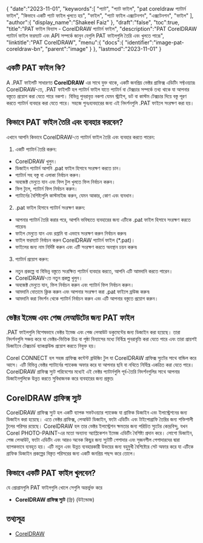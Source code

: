 {
   "date":"2023-11-01",
   "keywords":[
"প্যাট",
"প্যাট ফাইল",
"pat coreldraw প্যাটার্ন ফাইল",
"কিভাবে একটি প্যাট ফাইল খুলতে হয়",
"ফাইল",
"প্যাট ফাইল এক্সটেনশন",
"এক্সটেনশন",
"ফাইল"
],
   "author":{
      "display_name":"Shakeel Faiz"
},
   "draft":"false",
   "toc":true,
   "title":"PAT ফাইল বিন্যাস - CorelDRAW প্যাটার্ন ফাইল",
   "description":"PAT CorelDRAW প্যাটার্ন ফাইল ফরম্যাট এবং API সম্পর্কে জানুন যেগুলি PAT ফাইলগুলি তৈরি এবং খুলতে পারে৷",
   "linktitle":"PAT CorelDRAW",
   "menu":{
      "docs":{
         "identifier":"image-pat-coreldraw-bn",
         "parent":"image"
}
},
   "lastmod":"2023-11-01"
}

## একটি PAT ফাইল কি?

A .PAT ফাইলটি সাধারণত **CorelDRAW** এর সাথে যুক্ত থাকে, একটি জনপ্রিয় ভেক্টর গ্রাফিক্স এডিটিং সফ্টওয়্যার৷ CorelDRAW-তে, .PAT ফাইলটি হল প্যাটার্ন ফাইল যাতে প্যাটার্ন বা টেক্সচার সম্পর্কে তথ্য থাকে যা আপনার বস্তুতে প্রয়োগ করা যেতে পারে নকশা। বিভিন্ন পুনরাবৃত্ত নকশা যেমন স্ট্রাইপ, ডট বা কাস্টম টেক্সচার দিয়ে বস্তু পূরণ করতে প্যাটার্ন ব্যবহার করা যেতে পারে। সহজে পুনঃব্যবহারের জন্য এই নিদর্শনগুলি .PAT ফাইলে সংরক্ষণ করা হয়।

## কিভাবে PAT ফাইল তৈরি এবং ব্যবহার করবেন?

এখানে আপনি কিভাবে CorelDRAW-তে প্যাটার্ন ফাইল তৈরি এবং ব্যবহার করতে পারেন:

1.  একটি প্যাটার্ন তৈরি করুন:
    
- CorelDRAW খুলুন।
- ডিজাইন প্যাটার্ন আপনি .pat ফাইল হিসাবে সংরক্ষণ করতে চান।
- প্যাটার্ন সহ বস্তু বা এলাকা নির্বাচন করুন।
- অবজেক্ট মেনুতে যান এবং ফিল টুল খুলতে ফিল নির্বাচন করুন।
- ফিল টুলে, প্যাটার্ন ফিল নির্বাচন করুন।
- প্যাটার্নের বৈশিষ্ট্যগুলি কাস্টমাইজ করুন, যেমন আকার, কোণ এবং ব্যবধান।
2.  .pat ফাইল হিসাবে প্যাটার্ন সংরক্ষণ করুন:
    
- আপনার প্যাটার্ন তৈরি করার পরে, আপনি ভবিষ্যতে ব্যবহারের জন্য এটিকে .pat ফাইল হিসাবে সংরক্ষণ করতে পারেন৷
- ফাইল মেনুতে যান এবং রপ্তানি বা এভাবে সংরক্ষণ করুন নির্বাচন করুন৷
- ফাইল ফরম্যাট নির্বাচন করুন CorelDRAW প্যাটার্ন ফাইল (*.pat)।
- ফাইলের জন্য নাম নির্দিষ্ট করুন এবং এটি সংরক্ষণ করতে অবস্থান চয়ন করুন৷
3.  প্যাটার্ন প্রয়োগ করুন:
    
- নতুন প্রকল্পে বা বিভিন্ন বস্তুতে সংরক্ষিত প্যাটার্ন ব্যবহার করতে, আপনি এটি আমদানি করতে পারেন।
- CorelDRAW-তে নতুন প্রকল্প খুলুন।
- অবজেক্ট মেনুতে যান, ফিল নির্বাচন করুন এবং প্যাটার্ন ফিল নির্বাচন করুন।
- আমদানি বোতামে ক্লিক করুন এবং আপনার সংরক্ষণ করা .pat ফাইলে ব্রাউজ করুন৷
- আমদানি করা নিদর্শন থেকে প্যাটার্ন নির্বাচন করুন এবং এটি আপনার বস্তুতে প্রয়োগ করুন।

## ভেক্টর ইমেজ এবং পেজ লেআউটের জন্য PAT ফাইল

.PAT ফাইলগুলি বিশেষভাবে ভেক্টর ইমেজ এবং পেজ লেআউট ডকুমেন্টের জন্য ডিজাইন করা হয়েছে। তারা নিদর্শনগুলি সঞ্চয় করে যা ভেক্টর-ভিত্তিক চিত্র বা পৃষ্ঠা বিন্যাসের মধ্যে নির্বিঘ্নে পুনরাবৃত্তি করা যেতে পারে এবং তারা প্রায়শই ডিজাইনে টেক্সচার্ড ব্যাকগ্রাউন্ড প্রয়োগ করতে নিযুক্ত হয়।

Corel CONNECT হল সহজ গ্রাফিক্স কন্টেন্ট ব্রাউজিং টুল যা CorelDRAW গ্রাফিক্স স্যুটের সাথে বান্ডিল করে আসে। এটি বিভিন্ন ভেক্টর প্যাটার্নের প্যাকেজ অফার করে যা আপনার ছবি বা নথিতে নির্বিঘ্নে একত্রিত করা যেতে পারে। CorelDRAW গ্রাফিক্স স্যুট পরিবেশের মধ্যেই এই ভেক্টর প্যাটার্নগুলি পূর্ব-তৈরি নিদর্শনগুলির সাথে আপনার ডিজাইনগুলিকে উন্নত করতে সুবিধাজনক করে ব্যবহারের জন্য প্রস্তুত৷

## CorelDRAW গ্রাফিক্স স্যুট

CorelDRAW গ্রাফিক্স স্যুট হল একটি ব্যাপক সফটওয়্যার প্যাকেজ যা গ্রাফিক ডিজাইন এবং ইলাস্ট্রেশনের জন্য ডিজাইন করা হয়েছে। এতে ভেক্টর গ্রাফিক্স, লেআউট ডিজাইন, ফটো এডিটিং এবং টাইপোগ্রাফি তৈরির জন্য শক্তিশালী টুলের পরিসর রয়েছে। CorelDRAW হল তার ভেক্টর ইলাস্ট্রেশন ক্ষমতার জন্য পরিচিত স্যুটের কেন্দ্রবিন্দু, যখন Corel PHOTO-PAINT-এর মতো অন্যান্য অ্যাপ্লিকেশন ইমেজ এডিটিং বৈশিষ্ট্য প্রদান করে। লোগো ডিজাইন, পেজ লেআউট, ফটো এডিটিং এবং আরও অনেক কিছুর জন্য স্যুটটি পেশাদার এবং সৃজনশীল পেশাদারদের দ্বারা ব্যাপকভাবে ব্যবহৃত হয়। এটি নতুন এবং উন্নত ব্যবহারকারী উভয়ের জন্য বহুমুখী বৈশিষ্ট্যের সেট অফার করে যা এটিকে গ্রাফিক ডিজাইন প্রকল্পের বিস্তৃত পরিসরের জন্য একটি জনপ্রিয় পছন্দ করে তোলে।

## কিভাবে একটি PAT ফাইল খুলবেন?

যে প্রোগ্রামগুলি PAT ফাইলগুলি খোলে সেগুলি অন্তর্ভুক্ত করে

- **CorelDRAW গ্রাফিক্স স্যুট** (ফ্রি) (উইন্ডোজ)

## তথ্যসূত্র
* [CorelDRAW](https://en.wikipedia.org/wiki/CorelDRAW)
